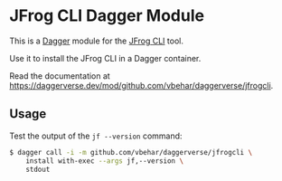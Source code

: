 # JFrog CLI Dagger Module

This is a [Dagger](https://dagger.io/) module for the [JFrog CLI](https://github.com/jfrog/jfrog-cli/) tool.

Use it to install the JFrog CLI in a Dagger container.

Read the documentation at <https://daggerverse.dev/mod/github.com/vbehar/daggerverse/jfrogcli>.

## Usage

Test the output of the `jf --version` command:

```bash
$ dagger call -i -m github.com/vbehar/daggerverse/jfrogcli \
	install with-exec --args jf,--version \
	stdout
```
